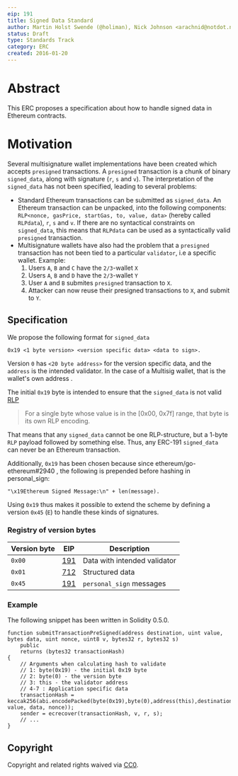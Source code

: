 ```yaml
---
eip: 191
title: Signed Data Standard
author: Martin Holst Swende (@holiman), Nick Johnson <arachnid@notdot.net>
status: Draft
type: Standards Track
category: ERC
created: 2016-01-20
---
```


# Abstract

This ERC proposes a specification about how to handle signed data in Ethereum contracts.

# Motivation

Several multisignature wallet implementations have been created which accepts `presigned` transactions. A `presigned` transaction is a chunk of binary `signed_data`, along with signature (`r`, `s` and `v`). The interpretation of the `signed_data` has not been specified, leading to several problems:

* Standard Ethereum transactions can be submitted as `signed_data`. An Ethereum transaction can be unpacked, into the following components: `RLP<nonce, gasPrice, startGas, to, value, data>` (hereby called `RLPdata`), `r`, `s` and `v`. If there are no syntactical constraints on `signed_data`, this means that `RLPdata` can be used as a syntactically valid `presigned` transaction.
* Multisignature wallets have also had the problem that a `presigned` transaction has not been tied to a particular `validator`, i.e a specific wallet. Example:
    1. Users `A`, `B` and `C` have the `2/3`-wallet `X`
    2. Users `A`, `B` and `D` have the `2/3`-wallet `Y`
    3. User `A` and `B` submites `presigned` transaction to `X`.
    4. Attacker can now reuse their presigned transactions to `X`, and submit to `Y`.

## Specification

We propose the following format for `signed_data`

```
0x19 <1 byte version> <version specific data> <data to sign>.
```
Version `0` has `<20 byte address>` for the version specific data, and the `address` is the intended validator. In the case of a Multisig wallet, that is the wallet's own address  .

The initial `0x19` byte is intended to ensure that the `signed_data` is not valid [RLP](https://github.com/ethereum/wiki/wiki/RLP)

> For a single byte whose value is in the [0x00, 0x7f] range, that byte is its own RLP encoding.

That means that any `signed_data` cannot be one RLP-structure, but a 1-byte `RLP` payload followed by something else. Thus, any ERC-191 `signed_data` can never be an Ethereum transaction.

Additionally, `0x19` has been chosen because since ethereum/go-ethereum#2940 , the following is prepended before hashing in personal_sign:

```
"\x19Ethereum Signed Message:\n" + len(message).
```

Using `0x19` thus makes it possible to extend the scheme by defining a version `0x45` (`E`) to handle these kinds of signatures.

### Registry of version bytes

| Version byte | EIP            | Description
| ------------ | -------------- | -----------
|    `0x00`    | [191][eip-191] | Data with intended validator
|    `0x01`    | [712][eip-712] | Structured data
|    `0x45`    | [191][eip-191] | `personal_sign` messages

[eip-191]: https://eips.ethereum.org/EIPS/eip-191
[eip-712]: https://eips.ethereum.org/EIPS/eip-712

### Example

The following snippet has been written in Solidity 0.5.0.

```solidity
function submitTransactionPreSigned(address destination, uint value, bytes data, uint nonce, uint8 v, bytes32 r, bytes32 s)
    public
    returns (bytes32 transactionHash)
{
    // Arguments when calculating hash to validate
    // 1: byte(0x19) - the initial 0x19 byte
    // 2: byte(0) - the version byte
    // 3: this - the validator address
    // 4-7 : Application specific data
    transactionHash = keccak256(abi.encodePacked(byte(0x19),byte(0),address(this),destination, value, data, nonce));
    sender = ecrecover(transactionHash, v, r, s);
    // ...
}
```

## Copyright

Copyright and related rights waived via [CC0](https://creativecommons.org/publicdomain/zero/1.0/).
